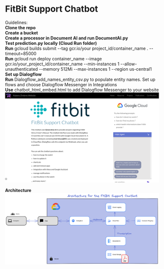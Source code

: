 # FitBit Support Chatbot

Guidelines:  
<b>  Clone the repo</b>  
<b>  Create a bucket</b>  
<b>  Create a processor in Document AI and run DocumentAI.py</b>  
<b>  Test prediction.py locally (Cloud Run folder)</b>  
<b>  Run</b> gcloud builds submit --tag gcr.io/your project_id/container_name . --timeout=85000  
<b>  Run</b> gcloud run deploy container_name --image gcr.io/your_project_id/container_name --min-instances 1 --allow-unauthenticated --memory 512Mi --max-instances 1 --region us-central1  
<b>  Set up Dialogflow</b>   
<b>  Run</b> Dialogflow_add_names_entity_csv.py to populate entity names. Set up flows and choose Dialogflow Messenger in Integrations  
<b>  Use</b> chatbot_html_embed.html to add Dialogflow Messenger to your website  
<img src = "https://github.com/RubensZimbres/fitbit-public/blob/main/gdee.png">  

<b> Architecture </b>
<img src = "https://github.com/RubensZimbres/fitbit-public/blob/main/fitbit-2023-08-25-1851.png">  
